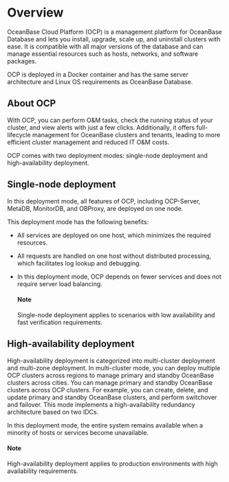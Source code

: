 # Overview

OceanBase Cloud Platform (OCP) is a management platform for OceanBase Database and lets you install, upgrade, scale up, and uninstall clusters with ease. It is compatible with all major versions of the database and can manage essential resources such as hosts, networks, and software packages.

OCP is deployed in a Docker container and has the same server architecture and Linux OS requirements as OceanBase Database.

## About OCP

With OCP, you can perform O&M tasks, check the running status of your cluster, and view alerts with just a few clicks. Additionally, it offers full-lifecycle management for OceanBase clusters and tenants, leading to more efficient cluster management and reduced IT O&M costs.

OCP comes with two deployment modes: single-node deployment and high-availability deployment.

## Single-node deployment

In this deployment mode, all features of OCP, including OCP-Server, MetaDB, MonitorDB, and OBProxy, are deployed on one node.

This deployment mode has the following benefits:

- All services are deployed on one host, which minimizes the required resources.

- All requests are handled on one host without distributed processing, which facilitates log lookup and debugging.

- In this deployment mode, OCP depends on fewer services and does not require server load balancing.

  <main id="notice" type='explain'>
    <h4>Note</h4>
    <p>Single-node deployment applies to scenarios with low availability and fast verification requirements. </p>
  </main>

## High-availability deployment

High-availability deployment is categorized into multi-cluster deployment and multi-zone deployment. In multi-cluster mode, you can deploy multiple OCP clusters across regions to manage primary and standby OceanBase clusters across cities. You can manage primary and standby OceanBase clusters across OCP clusters. For example, you can create, delete, and update primary and standby OceanBase clusters, and perform switchover and failover. This mode implements a high-availability redundancy architecture based on two IDCs.

In this deployment mode, the entire system remains available when a minority of hosts or services become unavailable.

  <main id="notice" type='explain'>
    <h4>Note</h4>
    <p>High-availability deployment applies to production environments with high availability requirements. </p>
  </main>
